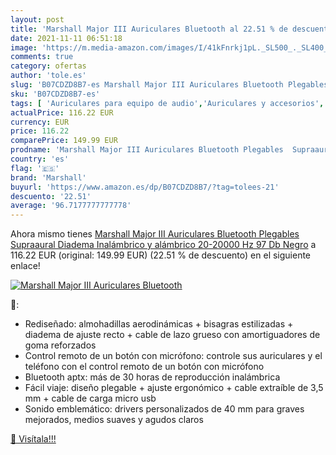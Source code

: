 ```yaml
---
layout: post
title: 'Marshall Major III Auriculares Bluetooth al 22.51 % de descuento'
date: 2021-11-11 06:51:18
image: 'https://m.media-amazon.com/images/I/41kFnrkj1pL._SL500_._SL400_.jpg'
comments: true
category: ofertas
author: 'tole.es'
slug: 'B07CDZD8B7-es Marshall Major III Auriculares Bluetooth Plegables...'
sku: 'B07CDZD8B7-es'
tags: [ 'Auriculares para equipo de audio','Auriculares y accesorios','Electrónica','auriculares','bluetooth','marshall', ]
actualPrice: 116.22 EUR
currency: EUR
price: 116.22
comparePrice: 149.99 EUR
prodname: 'Marshall Major III Auriculares Bluetooth Plegables  Supraaural  Diadema  Inalámbrico y alámbrico  20-20000 Hz  97 Db   Negro'
country: 'es'
flag: '🇪🇸'
brand: 'Marshall'
buyurl: 'https://www.amazon.es/dp/B07CDZD8B7/?tag=tolees-21'
descuento: '22.51'
average: '96.7177777777778'
---
```


Ahora mismo tienes [Marshall Major III Auriculares Bluetooth Plegables  Supraaural  Diadema  Inalámbrico y alámbrico  20-20000 Hz  97 Db   Negro](https://www.amazon.es/dp/B07CDZD8B7/?tag=tolees-21) a 116.22 EUR (original: 149.99 EUR) (22.51 %  de descuento) en el siguiente enlace!

[![Marshall Major III Auriculares Bluetooth](https://m.media-amazon.com/images/I/41kFnrkj1pL._SL500_._SL400_.jpg)](https://www.amazon.es/dp/B07CDZD8B7/?tag=tolees-21)

🔎:

- Rediseñado: almohadillas aerodinámicas + bisagras estilizadas + diadema de ajuste recto + cable de lazo grueso con amortiguadores de goma reforzados
- Control remoto de un botón con micrófono: controle sus auriculares y el teléfono con el control remoto de un botón con micrófono
- Bluetooth aptx: más de 30 horas de reproducción inalámbrica
- Fácil viaje: diseño plegable + ajuste ergonómico + cable extraíble de 3,5 mm + cable de carga micro usb
- Sonido emblemático: drivers personalizados de 40 mm para graves mejorados, medios suaves y agudos claros

[🛒 Visítala!!!](https://www.amazon.es/dp/B07CDZD8B7/?tag=tolees-21)
